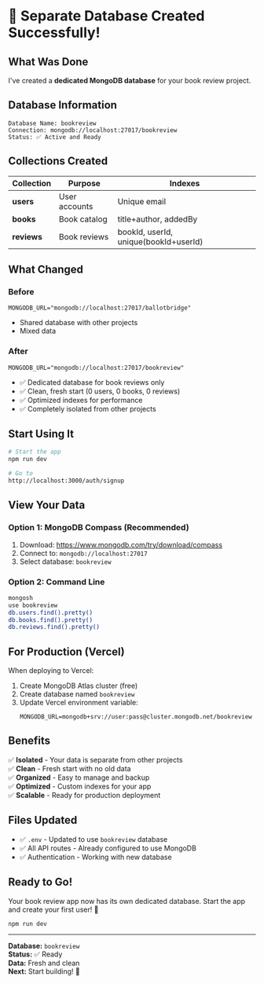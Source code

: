 # 🎉 Separate Database Created Successfully!

## What Was Done

I've created a **dedicated MongoDB database** for your book review project.

## Database Information

```
Database Name: bookreview
Connection: mongodb://localhost:27017/bookreview
Status: ✅ Active and Ready
```

## Collections Created

| Collection | Purpose | Indexes |
|------------|---------|---------|
| **users** | User accounts | Unique email |
| **books** | Book catalog | title+author, addedBy |
| **reviews** | Book reviews | bookId, userId, unique(bookId+userId) |

## What Changed

### Before
```
MONGODB_URL="mongodb://localhost:27017/ballotbridge"
```
- Shared database with other projects
- Mixed data

### After
```
MONGODB_URL="mongodb://localhost:27017/bookreview"
```
- ✅ Dedicated database for book reviews only
- ✅ Clean, fresh start (0 users, 0 books, 0 reviews)
- ✅ Optimized indexes for performance
- ✅ Completely isolated from other projects

## Start Using It

```bash
# Start the app
npm run dev

# Go to
http://localhost:3000/auth/signup
```

## View Your Data

### Option 1: MongoDB Compass (Recommended)
1. Download: https://www.mongodb.com/try/download/compass
2. Connect to: `mongodb://localhost:27017`
3. Select database: `bookreview`

### Option 2: Command Line
```bash
mongosh
use bookreview
db.users.find().pretty()
db.books.find().pretty()
db.reviews.find().pretty()
```

## For Production (Vercel)

When deploying to Vercel:

1. Create MongoDB Atlas cluster (free)
2. Create database named `bookreview`
3. Update Vercel environment variable:
   ```
   MONGODB_URL=mongodb+srv://user:pass@cluster.mongodb.net/bookreview
   ```

## Benefits

✅ **Isolated** - Your data is separate from other projects  
✅ **Clean** - Fresh start with no old data  
✅ **Organized** - Easy to manage and backup  
✅ **Optimized** - Custom indexes for your app  
✅ **Scalable** - Ready for production deployment  

## Files Updated

- ✅ `.env` - Updated to use `bookreview` database
- ✅ All API routes - Already configured to use MongoDB
- ✅ Authentication - Working with new database

## Ready to Go!

Your book review app now has its own dedicated database. Start the app and create your first user! 🚀

```bash
npm run dev
```

---

**Database:** `bookreview`  
**Status:** ✅ Ready  
**Data:** Fresh and clean  
**Next:** Start building! 🎉
